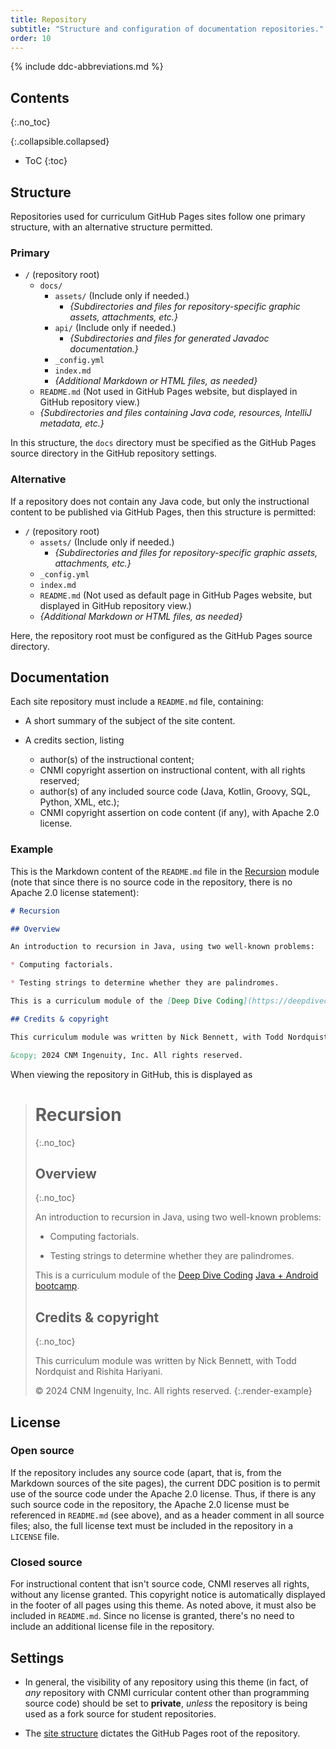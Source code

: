 ```yaml
---
title: Repository
subtitle: "Structure and configuration of documentation repositories."
order: 10
---
```


{% include ddc-abbreviations.md %}

## Contents
{:.no_toc}

{:.collapsible.collapsed}
- ToC
{:toc}

## Structure

Repositories used for curriculum GitHub Pages sites follow one primary structure, with an alternative structure permitted.

### Primary

* `/` (repository root)
    * `docs/`
        * `assets/` (Include only if needed.)
            * *{Subdirectories and files for repository-specific graphic assets, attachments, etc.}*
        * `api/` (Include only if needed.)
            * *{Subdirectories and files for generated Javadoc documentation.}*
        * `_config.yml`
        * `index.md`
        * *{Additional Markdown or HTML files, as needed}*
    * `README.md` (Not used in GitHub Pages website, but displayed in GitHub repository view.)
    * *{Subdirectories and files containing Java code, resources, IntelliJ metadata, etc.}*

In this structure, the `docs` directory must be specified as the GitHub Pages source directory in the GitHub repository settings.

### Alternative

If a repository does not contain any Java code, but only the instructional content to be published via GitHub Pages, then this structure is permitted:

* `/` (repository root)
    * `assets/` (Include only if needed.)
        * *{Subdirectories and files for repository-specific graphic assets, attachments, etc.}*
    * `_config.yml`
    * `index.md`
    * `README.md` (Not used as default page in GitHub Pages website, but displayed in GitHub repository view.)
    * *{Additional Markdown or HTML files, as needed}*

Here, the repository root must be configured as the GitHub Pages source directory.

## Documentation

Each site repository must include a `README.md` file, containing:

* A short summary of the subject of the site content.

* A credits section, listing 

    * author(s) of the instructional content;
    * CNMI copyright assertion on instructional content, with all rights reserved;
    * author(s) of any included source code (Java, Kotlin, Groovy, SQL, Python, XML, etc.);
    * CNMI copyright assertion on code content (if any), with Apache 2.0 license.

### Example

This is the Markdown content of the `README.md` file in the [Recursion](https://ddc-java.github.io/recursion/basic-tasks.html) module (note that since there is no source code in the repository, there is no Apache 2.0 license statement):

```markdown
# Recursion

## Overview

An introduction to recursion in Java, using two well-known problems:

* Computing factorials.

* Testing strings to determine whether they are palindromes.

This is a curriculum module of the [Deep Dive Coding](https://deepdivecoding.com/) [Java + Android bootcamp](https://deepdivecoding.com/java-android/).

## Credits & copyright

This curriculum module was written by Nick Bennett, with Todd Nordquist and Rishita Hariyani.

&copy; 2024 CNM Ingenuity, Inc. All rights reserved.
```

When viewing the repository in GitHub, this is displayed as

> # Recursion
> {:.no_toc}
> 
> ## Overview
> {:.no_toc}
>
> An introduction to recursion in Java, using two well-known problems:
> 
> * Computing factorials.
> 
> * Testing strings to determine whether they are palindromes.
> 
> This is a curriculum module of the [Deep Dive Coding](https://deepdivecoding.com/) [Java + Android bootcamp](https://deepdivecoding.com/java-android/).
> 
> ## Credits & copyright
> {:.no_toc}
> 
> This curriculum module was written by Nick Bennett, with Todd Nordquist and Rishita Hariyani.
> 
> &copy; 2024 CNM Ingenuity, Inc. All rights reserved.
{:.render-example}

## License

### Open source 

If the repository includes any source code (apart, that is, from the Markdown sources of the site pages), the current DDC position is to permit use of the source code under the Apache 2.0 license. Thus, if there is any such source code in the repository, the Apache 2.0 license must be referenced in `README.md` (see above), and as a header comment in all source files; also, the full license text must be included in the repository in a `LICENSE` file.

### Closed source

For instructional content that isn't source code, CNMI reserves all rights, without any license granted. This copyright notice is automatically displayed in the footer of all pages using this theme. As noted above, it must also be included in `README.md`. Since no license is granted, there's no need to include an additional license file in the repository.

## Settings

- In general, the visibility of any repository using this theme (in fact, of _any_ repository with CNMI curricular content other than programming source code) should be set to **private**, _unless_ the repository is being used as a fork source for student repositories.

- The [site structure](#structure) dictates the GitHub Pages root of the repository.
